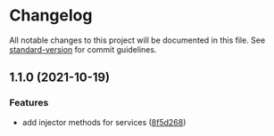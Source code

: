 # Changelog

All notable changes to this project will be documented in this file. See [standard-version](https://github.com/conventional-changelog/standard-version) for commit guidelines.

## 1.1.0 (2021-10-19)


### Features

* add injector methods for services ([8f5d268](https://github.com/bigbadweb/service-registry/commit/8f5d2680c29a71cda335cf76f23ff99be2d1961b))
